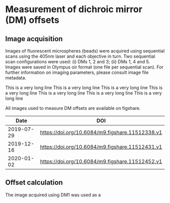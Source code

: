 # Measurement of dichroic mirror (DM) offsets

## Image acquisition

Images of fluorescent microspheres (beads) were acquired using 
sequential scans using the 405nm laser and each objective in turn. 
Two sequential scan configurations were used: (i) DMs 1, 2 and 3; 
(ii) DMs 1, 4 and 5. Images were saved in Olympus oir format (one 
file per sequential scan). For further information on imaging 
parameters, please consult image file metadata.

This is a very long line This is a very long line This is a very long line This is a very long line This is a very long line This is a very long line This is a very long line

All images used to measure DM offsets are available on figshare.

| Date | DOI |
|---|---|
| 2019-07-29 | https://doi.org/10.6084/m9.figshare.11512338.v1 |
| 2019-12-16 | https://doi.org/10.6084/m9.figshare.11512431.v1 |
| 2020-01-02 | https://doi.org/10.6084/m9.figshare.11512452.v1 |


## Offset calculation

The image acquired using DM1 was used as a 
